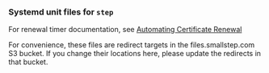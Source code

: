 ### Systemd unit files for `step`

For renewal timer documentation, see [Automating Certificate Renewal](https://smallstep.com/docs/step-ca/certificate-authority-server-production#automate-x509-certificate-lifecycle-management)

For convenience, these files are redirect targets in the files.smallstep.com S3 bucket.
If you change their locations here, please update the redirects in that bucket.
